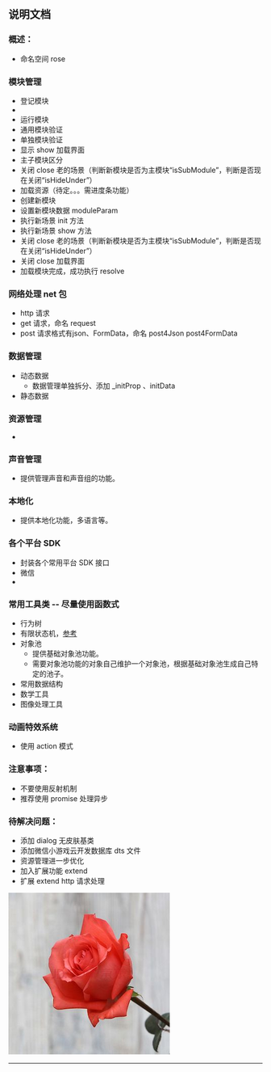 ## 说明文档

### 概述：
 * 命名空间 rose
 
### 模块管理
 * 登记模块
  * 
 * 运行模块
  * 通用模块验证
  * 单独模块验证
  * 显示 show 加载界面
  * 主子模块区分
  * 关闭 close 老的场景（判断新模块是否为主模块“isSubModule”，判断是否现在关闭“isHideUnder”）
  * 加载资源（待定。。。需进度条功能）
  * 创建新模块
  * 设置新模块数据 moduleParam 
  * 执行新场景 init 方法
  * 执行新场景 show 方法
  * 关闭 close 老的场景（判断新模块是否为主模块“isSubModule”，判断是否现在关闭“isHideUnder”）
  * 关闭 close 加载界面
  * 加载模块完成，成功执行 resolve

### 网络处理 net 包
 * http 请求
  * get 请求，命名 request
  * post 请求格式有json、FormData，命名 post4Json post4FormData

### 数据管理
 * 动态数据
   * 数据管理单独拆分、添加 _initProp 、initData
 * 静态数据

### 资源管理
 * 

### 声音管理
 * 提供管理声音和声音组的功能。

### 本地化
 * 提供本地化功能，多语言等。

### 各个平台 SDK
 * 封装各个常用平台 SDK 接口
 * 微信
 * 

### 常用工具类 -- 尽量使用函数式
 * 行为树
 * 有限状态机，[参考](https://github.com/jakesgordon/javascript-state-machine)
 * 对象池
   * 提供基础对象池功能。
   * 需要对象池功能的对象自己维护一个对象池，根据基础对象池生成自己特定的池子。
 * 常用数据结构
 * 数学工具
 * 图像处理工具

### 动画特效系统
 * 使用 action 模式

### 注意事项：
 * 不要使用反射机制
 * 推荐使用 promise 处理异步

### 待解决问题：
 * 添加 dialog 无皮肤基类
 * 添加微信小游戏云开发数据库 dts 文件
 * 资源管理进一步优化
 * 加入扩展功能 extend
 * 扩展 extend http 请求处理

![](./logo.jpg)

---- 

